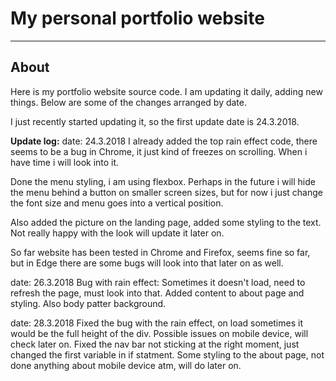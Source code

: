# My personal portfolio website
---
## About
Here is my portfolio website source code. I am updating it daily, adding new things. Below are some of the changes arranged by date.

I just recently started updating it, so the first update date is 24.3.2018.


**Update log:**
date: 24.3.2018
I already added the top rain effect code, there seems to be a bug in Chrome, it just kind of freezes on scrolling. When i have time i will look into it.

Done the menu styling, i am using flexbox. Perhaps in the future i will hide the menu behind a button on smaller
screen sizes, but for now i just change the font size and menu goes into a vertical position.

Also added the picture on the landing page, added some
styling to the text. Not really happy with the look will update it later on.

So far website has been tested in Chrome and Firefox,
seems fine so far, but in Edge there are some bugs will look into that later on as well.

date: 26.3.2018
Bug with rain effect:
Sometimes it doesn't load, need to refresh the page, must look into that.
Added content to about page and styling. Also body patter background.

date: 28.3.2018
Fixed the bug with the rain effect, on load sometimes it would be the full height of the div. Possible issues on mobile device, will check later on.
Fixed the nav bar not sticking at the right moment, just changed the first variable in if statment.
Some styling to the about page, not done anything about mobile device atm, will do later on.
